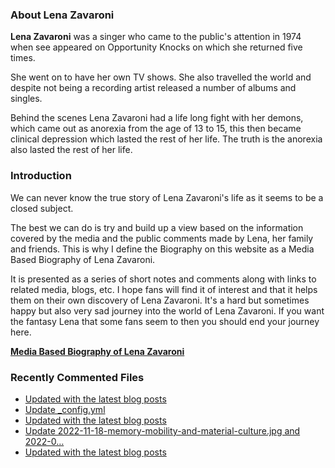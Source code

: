 ### About Lena Zavaroni

<p><strong>Lena Zavaroni</strong> was a singer who came to the public's attention in 1974 when see appeared on Opportunity Knocks on which she returned five times.</p>

<p>She went on to have her own TV shows. She also travelled the world and despite not being a recording artist released a number of albums and singles.</p>

<p>Behind the scenes Lena Zavaroni had a life long fight with her demons, which came out as anorexia from the age of 13 to 15, this then became clinical depression which lasted the rest of her life. The truth is the anorexia also lasted the rest of her life.</p>

### Introduction

<p>We can never know the true story of Lena Zavaroni's life as it seems to be a closed subject.</p>

<p>The best we can do is try and build up a view based on the information covered by the media and the public comments made by Lena, her family and friends. This is why I define the Biography on this website as a Media Based Biography of Lena Zavaroni.</p>

<p>It is presented as a series of short notes and comments along with links to related media, blogs, etc. I hope fans will find it of interest and that it helps them on their own discovery of Lena Zavaroni. It's a hard but sometimes happy but also very sad journey into the world of Lena Zavaroni. If you want the fantasy Lena that some fans seem to then you should end your journey here.</p>

<a href="https://fanzoflenazavaroni.github.io/biography/lena-zavaroni/"><strong>Media Based Biography of Lena Zavaroni</strong></a>

### Recently Commented Files

<!-- BLOG-POST-LIST:START -->
- [Updated with the latest blog posts](https://github.com/FanzOfLenaZavaroni/fanzoflenazavaroni.github.io/commit/a0cf3b2cf8f3e69c45505205e0a7016a16593d98)
- [Update _config.yml](https://github.com/FanzOfLenaZavaroni/fanzoflenazavaroni.github.io/commit/3138e33fc2b6568a1a89683592b2d365a6101a6b)
- [Updated with the latest blog posts](https://github.com/FanzOfLenaZavaroni/fanzoflenazavaroni.github.io/commit/f2e2d3d105e8e29e90a46cd9d358ee27bdbdde87)
- [Update 2022-11-18-memory-mobility-and-material-culture.jpg and 2022-0…](https://github.com/FanzOfLenaZavaroni/fanzoflenazavaroni.github.io/commit/525a1e3d242e6d0de9bfe7593dd432b1891d19ac)
- [Updated with the latest blog posts](https://github.com/FanzOfLenaZavaroni/fanzoflenazavaroni.github.io/commit/a6eccb308c4cee7b0bcecc6d2ee3896cdbb08234)
<!-- BLOG-POST-LIST:END -->
